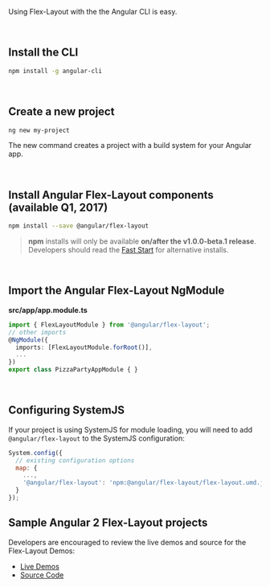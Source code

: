 Using Flex-Layout with the the Angular CLI is easy.

<br/>

## Install the CLI
 
 ```bash
 npm install -g angular-cli
 ```
 
 <br/>
 
## Create a new project
 
 ```bash
 ng new my-project
 ```

The new command creates a project with a build system for your Angular app.

<br/>

## Install Angular Flex-Layout components  (available Q1, 2017)

```bash
npm install --save @angular/flex-layout
```

> **npm** installs will only be available **on/after the v1.0.0-beta.1 release**. Developers should read the [Fast Start](https://github.com/angular/flex-layout#fast-start) for alternative installs.

<br/>

## Import the Angular Flex-Layout NgModule
  
**src/app/app.module.ts**
```ts
import { FlexLayoutModule } from '@angular/flex-layout';
// other imports 
@NgModule({
  imports: [FlexLayoutModule.forRoot()],
  ...
})
export class PizzaPartyAppModule { }
```

<br/>

## Configuring SystemJS
If your project is using SystemJS for module loading, you will need to add `@angular/flex-layout` 
to the SystemJS configuration:

```js
System.config({
  // existing configuration options
  map: {
    ...,
    '@angular/flex-layout': 'npm:@angular/flex-layout/flex-layout.umd.js'
  }
});
```


## Sample Angular 2 Flex-Layout projects

Developers are encouraged to review the live demos and source for the Flex-Layout Demos:

*  [Live Demos](https://tburleson-layouts-demos.firebaseapp.com/)
*  [Source Code](https://github.com/angular/flex-layout/blob/master/src/demo-app/app/demo-app-module.ts)
